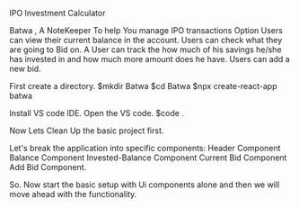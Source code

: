 
IPO Investment Calculator

Batwa , A NoteKeeper To help You manage IPO transactions
Option 
Users can view their current balance in the account.
Users can check what they are going to Bid on.
A User can track the how much of his savings he/she has invested in and how much more amount does he have.
Users can add a new bid.

First create a directory.
$mkdir Batwa
$cd Batwa
$npx create-react-app batwa

Install VS code IDE.
Open the VS code.
$code .


Now Lets Clean Up the basic project first.

Let's break the application into specific components:
Header Component
Balance Component
Invested-Balance Component
Current Bid Component
Add Bid Component.

So. Now start the basic setup with Ui components alone and then we will move ahead with the functionality.